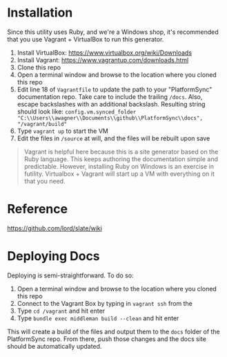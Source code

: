 # Installation

Since this utility uses Ruby, and we're a Windows shop, it's recommended that you use Vagrant + VirtualBox to run this generator.

1. Install VirtualBox: https://www.virtualbox.org/wiki/Downloads
2. Install Vagrant: https://www.vagrantup.com/downloads.html
3. Clone this repo
4. Open a terminal window and browse to the location where you cloned this repo
5. Edit line 18 of `Vagrantfile` to update the path to your "PlatformSync" documentation repo.  Take care to include the trailing `/docs`.  Also, escape backslashes with an additional backslash.  Resulting string should look like: `config.vm.synced_folder "C:\\Users\\awagner\\Documents\\github\\PlatformSync\\docs", "/vagrant/build"`
6. Type `vagrant up` to start the VM
7. Edit the files in `/source` at will, and the files will be rebuilt upon save

> Vagrant is helpful here because this is a site generator based on the Ruby language.  This keeps authoring the documentation simple and predictable.  However, installing Ruby on Windows is an exercise in futility.  Virtualbox + Vagrant will start up a VM with everything on it that you need.  

# Reference

https://github.com/lord/slate/wiki

# Deploying Docs

Deploying is semi-straightforward.  To do so:
1. Open a terminal window and browse to the location where you cloned this repo
2. Connect to the Vagrant Box by typing in `vagrant ssh` from the 
3. Type `cd /vagrant` and hit enter
4. Type `bundle exec middleman build --clean` and hit enter

This will create a build of the files and output them to the `docs` folder of the PlatformSync repo.  From there, push those changes and the docs site should be automatically updated.